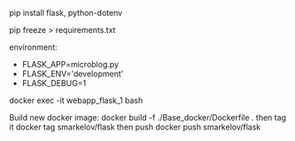 pip install flask, python-dotenv

pip freeze > requirements.txt

environment: 
- FLASK_APP=microblog.py
- FLASK_ENV='development'
- FLASK_DEBUG=1

docker exec -it webapp_flask_1 bash

Build new docker image:
docker build -f ./Base_docker/Dockerfile .
then tag it
docker tag <docker images> smarkelov/flask
then push
docker push smarkelov/flask
